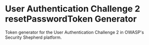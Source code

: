 # User Authentication Challenge 2 resetPasswordToken Generator
Token generator for the User Authentication Challenge 2 in OWASP's Security Shepherd platform.


